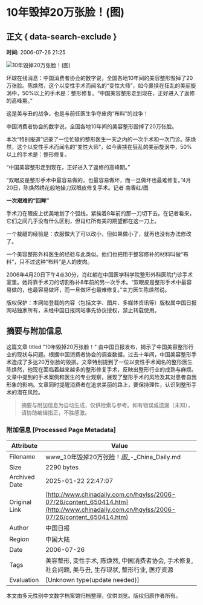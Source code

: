 # 10年毁掉20万张脸！(图)

## 正文 { data-search-exclude }


**时间:** 2006-07-26 21:25

![10年毁掉20万张脸！(图)](../../att/site1/20060726/xin_5407032621306801821770.jpg)

环球在线消息：中国消费者协会的数字说，全国各地10年间的美容整形毁掉了20万张脸。陈焕然，这个以变性手术而闻名的“变性大师”，如今裹挟在狂乱的美丽旋涡中，50%以上的手术是：整形修复。“中国美容整形走到现在，正好进入了返修的高峰期。”

这是美与丑的战争，也是与前任医生争夺皮肉“布料”的战争！

中国消费者协会的数字说，全国各地10年间的美容整形毁掉了20万张脸。

本次“特别报道”记录了一位忙碌的整形医生一天之内的一次手术和一次门诊。陈焕然，这个以变性手术而闻名的“变性大师”，如今裹挟在狂乱的美丽旋涡中，50%以上的手术是：整形修复。

“中国美容整形走到现在，正好进入了返修的高峰期。”

“双眼皮是整形手术中最容易做的，也最容易做坏，而一旦做坏也最难修复。”4月20日，陈焕然绣花般地操刀双眼皮修复手术。记者 南香红/图

**一次艰难的“回眸”**

手术刀在眼皮上优美地划了个弧线，紧挨着8年前的那一刀切下去。在记者看来，它们之间几乎没有什么区别，但肖红所有美的期望都在这一刀上。

一个裁缝的经验是：衣服做大了可以改小，但如果做小了，就再也没有办法修改了。

一个美容整形外科医生的经验与此类似。他们也把用于整容修补的材料叫做“布料”，只不过这种“布料”是人的皮肉。

2006年4月20日下午4点30分，肖红躺在中国医学科学院整形外科医院门诊手术室里。她将靠手术刀的切割弥补8年前的另一次手术。“双眼皮是整形手术中最容易做的，也最容易做坏，而一旦做坏也最难修复。”主刀医生陈焕然说。

版权保护：本网站登载的内容（包括文字、图片、多媒体资讯等）版权属中国日报网站独家所有，未经中国日报网站事先协议授权，禁止转载使用。
<!-- tcd_original_link http://www.chinadaily.com.cn/hqylss/2006-07/26/content_650414.htm -->


## 摘要与附加信息

<!-- tcd_abstract -->
这篇文章 titled "10年毁掉20万张脸！" 由中国日报发布，揭示了中国美容整形行业的现状与问题。根据中国消费者协会的调查数据，过去十年间，中国美容整形手术造成了多达20万张脸的毁损。文章特别提到了一位以变性手术闻名的整形医生陈焕然，他现在面临着越来越多的整形修复手术，反映出整形行业的成熟与麻烦。文章中提到的手术案例和医生的专业观察，展现了整形手术的风险及其对患者自我形象的影响。文章同时提醒消费者在追求美丽的路上，要保持理性，认识到整形手术的潜在风险。
<!-- tcd_abstract_end -->

> 摘要与附加信息为自动生成，仅供检索与参考。如有错误或遗漏（未知），请协助编辑指正，不胜感激。

### 附加信息 [Processed Page Metadata]

| Attribute       | Value                                  |
|-----------------|----------------------------------------|
| Filename        | www_10年毁掉20万张脸！_图__-_China_Daily.md                             |
| Size            | 2290 bytes                           |
| Archived Date   | 2025-01-22 22:47:07                             |
| Original Link   | [http://www.chinadaily.com.cn/hqylss/2006-07/26/content_650414.htm](http://www.chinadaily.com.cn/hqylss/2006-07/26/content_650414.htm)                       |
| Author          | 中国日报                               |
| Region          | 中国大陆                               |
| Date            | 2006-07-26                                 |
| Tags            | 美容整形, 变性手术, 陈焕然, 中国消费者协会, 手术修复, 社会问题, 美与丑, 生存现状, 整形行业, 医疗资源                                 |
| Evaluation            | [Unknown type(update needed)]                                 |
<!-- tcd_table_end -->

本文由多元性别中文数字档案馆归档整理，仅供浏览。版权归原作者所有。
